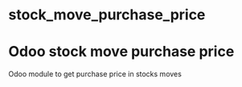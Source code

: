 # stock_move_purchase_price

Odoo stock move purchase price
=======
Odoo module to get purchase price in stocks moves

